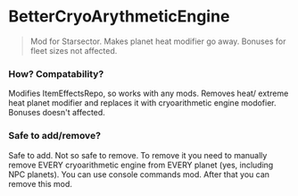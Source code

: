 # BetterCryoArythmeticEngine
> Mod for Starsector. Makes planet heat modifier go away. Bonuses for fleet sizes not affected.

### How? Compatability?
Modifies ItemEffectsRepo, so works with any mods. 
Removes heat/ extreme heat planet modifier and replaces it with cryoarithmetic engine modofier. Bonuses doesn't affected.

### Safe to add/remove?
Safe to add. Not so safe to remove.
To remove it you need to manually remove EVERY cryoarithmetic engine from EVERY planet (yes, including NPC planets). You can use console commands mod. After that you can remove this mod.
